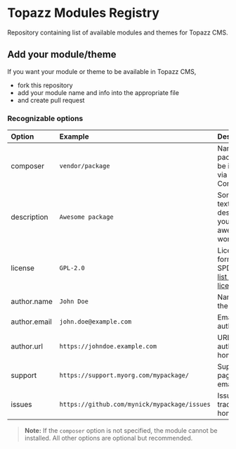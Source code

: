 # Topazz Modules Registry

Repository containing list of available modules and themes for Topazz CMS.


## Add your module/theme

If you want your module or theme to be available in Topazz CMS, 
- fork this repository 
- add your module name and info into the appropriate file
- and create pull request

### Recognizable options

| Option | Example | Description |
|:-------|:----------------|:------------|
composer | `vendor/package` | Name of package to be installed via Composer
description | `Awesome package` | Some short text to describe your awesome work
license | `GPL-2.0` | License in format of SPDX (see [list of license IDs](https://spdx.org/licenses/))
author.name | `John Doe` | Name of the author
author.email | `john.doe@example.com` | Email of the author
author.url | `https://johndoe.example.com` | URL of the author's homepage
support | `https://support.myorg.com/mypackage/` | Support page or email
issues | `https://github.com/mynick/mypackage/issues` | Issue tracker's homepage

>**Note:** If the `composer` option is not specified, the module cannot be installed. All other options are optional but recommended.